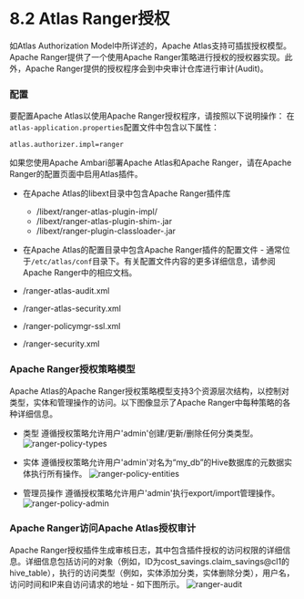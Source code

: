 # 8.2 Atlas Ranger授权
如Atlas Authorization Model中所详述的，Apache Atlas支持可插拔授权模型。 Apache Ranger提供了一个使用Apache Ranger策略进行授权的授权器实现。此外，Apache Ranger提供的授权程序会到中央审计仓库进行审计(Audit)。

### 配置
要配置Apache Atlas以使用Apache Ranger授权程序，请按照以下说明操作：
在`atlas-application.properties`配置文件中包含以下属性：
```
atlas.authorizer.impl=ranger
```


如果您使用Apache Ambari部署Apache Atlas和Apache Ranger，请在Apache Ranger的配置页面中启用Atlas插件。

- 在Apache Atlas的libext目录中包含Apache Ranger插件库
  - <Atlas installation directory>/libext/ranger-atlas-plugin-impl/
  - <Atlas installation directory>/libext/ranger-atlas-plugin-shim-<version>.jar
  - <Atlas installation directory>/libext/ranger-plugin-classloader-<version>.jar

- 在Apache Atlas的配置目录中包含Apache Ranger插件的配置文件 - 通常位于`/etc/atlas/conf`目录下。有关配置文件内容的更多详细信息，请参阅Apache Ranger中的相应文档。
- <Atlas configuration directory>/ranger-atlas-audit.xml
- <Atlas configuration directory>/ranger-atlas-security.xml
- <Atlas configuration directory>/ranger-policymgr-ssl.xml
- <Atlas configuration directory>/ranger-security.xml

### Apache Ranger授权策略模型
Apache Atlas的Apache Ranger授权策略模型支持3个资源层次结构，以控制对类型，实体和管理操作的访问。以下图像显示了Apache Ranger中每种策略的各种详细信息。

- 类型
遵循授权策略允许用户'admin'创建/更新/删除任何分类类型。
![ranger-policy-types](https://atlas.apache.org/images/twiki/ranger-policy-types.png)

- 实体
遵循授权策略允许用户'admin'对名为“my_db”的Hive数据库的元数据实体执行所有操作。
![ranger-policy-entities](https://atlas.apache.org/images/twiki/ranger-policy-entities.png)

- 管理员操作
遵循授权策略允许用户'admin'执行export/import管理操作。
![ranger-policy-admin](https://atlas.apache.org/images/twiki/ranger-policy-admin.png)

### Apache Ranger访问Apache Atlas授权审计
Apache Ranger授权插件生成审核日志，其中包含插件授权的访问权限的详细信息。详细信息包括访问的对象（例如，ID为cost_savings.claim_savings@cl1的hive_table），执行的访问类型（例如，实体添加分类，实体删除分类），用户名，访问时间和IP来自访问请求的地址 - 如下图所示。
![ranger-audit](https://atlas.apache.org/images/twiki/ranger-audit.png)
